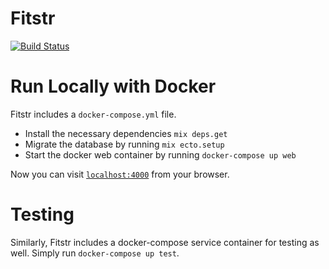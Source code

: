 # Fitstr

[![Build Status](https://travis-ci.org/mayppong/fitstr.svg?branch=travis-ci)](https://travis-ci.org/mayppong/fitstr)

# Run Locally with Docker
Fitstr includes a `docker-compose.yml` file.

  - Install the necessary dependencies `mix deps.get`
  - Migrate the database by running `mix ecto.setup`
  - Start the docker web container by running `docker-compose up web`

Now you can visit [`localhost:4000`](http://localhost:4000) from your browser.


# Testing
Similarly, Fitstr includes a docker-compose service container for testing as well. Simply run `docker-compose up test`.
